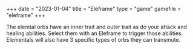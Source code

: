+++
date = "2023-01-04"
title = "Eleframe"
type = "game"
gamefile = "eleframe"
+++

The elemtal orbs have an inner trait and outer trait as do your attack and healing abilities. Select them with an Eleframe to trigger those abilities. Elementals will also have 3 specific types of orbs they can transmute.